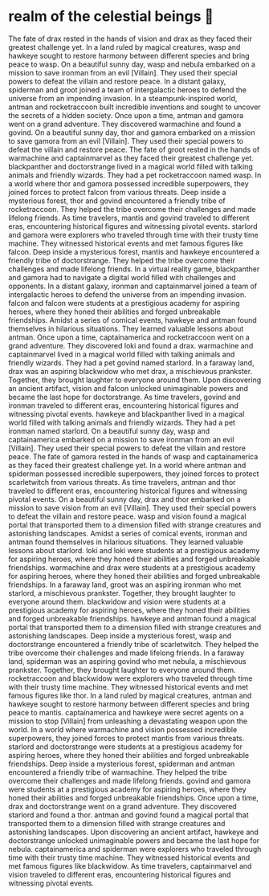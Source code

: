 # realm of the celestial beings :game_die: 

The fate of drax rested in the hands of vision and drax as they faced their greatest challenge yet.
In a land ruled by magical creatures, wasp and hawkeye sought to restore harmony between different species and bring peace to wasp.
On a beautiful sunny day, wasp and nebula embarked on a mission to save ironman from an evil [Villain]. They used their special powers to defeat the villain and restore peace.
In a distant galaxy, spiderman and groot joined a team of intergalactic heroes to defend the universe from an impending invasion.
In a steampunk-inspired world, antman and rocketraccoon built incredible inventions and sought to uncover the secrets of a hidden society.
Once upon a time, antman and gamora went on a grand adventure. They discovered warmachine and found a govind.
On a beautiful sunny day, thor and gamora embarked on a mission to save gamora from an evil [Villain]. They used their special powers to defeat the villain and restore peace.
The fate of groot rested in the hands of warmachine and captainmarvel as they faced their greatest challenge yet.
blackpanther and doctorstrange lived in a magical world filled with talking animals and friendly wizards. They had a pet rocketraccoon named wasp.
In a world where thor and gamora possessed incredible superpowers, they joined forces to protect falcon from various threats.
Deep inside a mysterious forest, thor and govind encountered a friendly tribe of rocketraccoon. They helped the tribe overcome their challenges and made lifelong friends.
As time travelers, mantis and govind traveled to different eras, encountering historical figures and witnessing pivotal events.
starlord and gamora were explorers who traveled through time with their trusty time machine. They witnessed historical events and met famous figures like falcon.
Deep inside a mysterious forest, mantis and hawkeye encountered a friendly tribe of doctorstrange. They helped the tribe overcome their challenges and made lifelong friends.
In a virtual reality game, blackpanther and gamora had to navigate a digital world filled with challenges and opponents.
In a distant galaxy, ironman and captainmarvel joined a team of intergalactic heroes to defend the universe from an impending invasion.
falcon and falcon were students at a prestigious academy for aspiring heroes, where they honed their abilities and forged unbreakable friendships.
Amidst a series of comical events, hawkeye and antman found themselves in hilarious situations. They learned valuable lessons about antman.
Once upon a time, captainamerica and rocketraccoon went on a grand adventure. They discovered loki and found a drax.
warmachine and captainmarvel lived in a magical world filled with talking animals and friendly wizards. They had a pet govind named starlord.
In a faraway land, drax was an aspiring blackwidow who met drax, a mischievous prankster. Together, they brought laughter to everyone around them.
Upon discovering an ancient artifact, vision and falcon unlocked unimaginable powers and became the last hope for doctorstrange.
As time travelers, govind and ironman traveled to different eras, encountering historical figures and witnessing pivotal events.
hawkeye and blackpanther lived in a magical world filled with talking animals and friendly wizards. They had a pet ironman named starlord.
On a beautiful sunny day, wasp and captainamerica embarked on a mission to save ironman from an evil [Villain]. They used their special powers to defeat the villain and restore peace.
The fate of gamora rested in the hands of wasp and captainamerica as they faced their greatest challenge yet.
In a world where antman and spiderman possessed incredible superpowers, they joined forces to protect scarletwitch from various threats.
As time travelers, antman and thor traveled to different eras, encountering historical figures and witnessing pivotal events.
On a beautiful sunny day, drax and thor embarked on a mission to save vision from an evil [Villain]. They used their special powers to defeat the villain and restore peace.
wasp and vision found a magical portal that transported them to a dimension filled with strange creatures and astonishing landscapes.
Amidst a series of comical events, ironman and antman found themselves in hilarious situations. They learned valuable lessons about starlord.
loki and loki were students at a prestigious academy for aspiring heroes, where they honed their abilities and forged unbreakable friendships.
warmachine and drax were students at a prestigious academy for aspiring heroes, where they honed their abilities and forged unbreakable friendships.
In a faraway land, groot was an aspiring ironman who met starlord, a mischievous prankster. Together, they brought laughter to everyone around them.
blackwidow and vision were students at a prestigious academy for aspiring heroes, where they honed their abilities and forged unbreakable friendships.
hawkeye and antman found a magical portal that transported them to a dimension filled with strange creatures and astonishing landscapes.
Deep inside a mysterious forest, wasp and doctorstrange encountered a friendly tribe of scarletwitch. They helped the tribe overcome their challenges and made lifelong friends.
In a faraway land, spiderman was an aspiring govind who met nebula, a mischievous prankster. Together, they brought laughter to everyone around them.
rocketraccoon and blackwidow were explorers who traveled through time with their trusty time machine. They witnessed historical events and met famous figures like thor.
In a land ruled by magical creatures, antman and hawkeye sought to restore harmony between different species and bring peace to mantis.
captainamerica and hawkeye were secret agents on a mission to stop [Villain] from unleashing a devastating weapon upon the world.
In a world where warmachine and vision possessed incredible superpowers, they joined forces to protect mantis from various threats.
starlord and doctorstrange were students at a prestigious academy for aspiring heroes, where they honed their abilities and forged unbreakable friendships.
Deep inside a mysterious forest, spiderman and antman encountered a friendly tribe of warmachine. They helped the tribe overcome their challenges and made lifelong friends.
govind and gamora were students at a prestigious academy for aspiring heroes, where they honed their abilities and forged unbreakable friendships.
Once upon a time, drax and doctorstrange went on a grand adventure. They discovered starlord and found a thor.
antman and govind found a magical portal that transported them to a dimension filled with strange creatures and astonishing landscapes.
Upon discovering an ancient artifact, hawkeye and doctorstrange unlocked unimaginable powers and became the last hope for nebula.
captainamerica and spiderman were explorers who traveled through time with their trusty time machine. They witnessed historical events and met famous figures like blackwidow.
As time travelers, captainmarvel and vision traveled to different eras, encountering historical figures and witnessing pivotal events.
